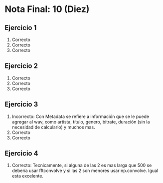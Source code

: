 # Nota Final: 10 (Diez)

## Ejercicio 1

1. Correcto
2. Correcto
3. Correcto

## Ejercicio 2

1. Correcto
2. Correcto
3. Correcto

## Ejercicio 3

1. Incorrecto: Con Metadata se refiere a información que se le puede agregar al wav, como artista, título, genero, bitrate, duración (sin la necesidad de calcularlo) y muchos mas. 
2. Correcto
3. Correcto


## Ejercicio 4

1. Correcto: Tecnicamente, si alguna de las 2 es mas larga que 500 se debería usar fftconvolve y si las 2 son menores usar np.convolve. Igual esta excelente.
